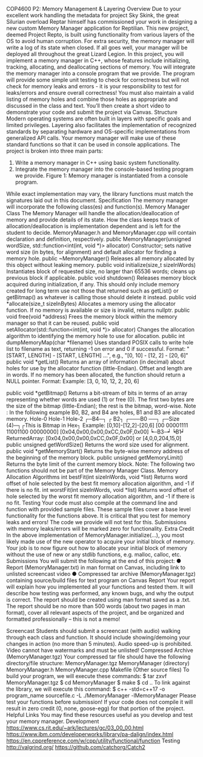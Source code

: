    COP4600
P2: Memory Management & Layering Overview
Due to your excellent work handling the metadata for project Sky Skink, the great Silurian overload Reptar himself has commissioned your work in designing a new custom Memory Manager application for Reptilian. This new project, deemed Project Repto, is built using functionality from various layers of the OS to avoid human corruption. For extra security, the memory manager will write a log of its state when closed. If all goes well, your manager will be deployed all throughout the great Lizard Legion.
In this project, you will implement a memory manager in C++, whose features include initializing, tracking, allocating, and deallocating sections of memory. You will integrate the memory manager into a console program that we provide. The program will provide some simple unit testing to check for correctness but will not check for memory leaks and errors - it is your responsibility to test for leaks/errors and ensure overall correctness! You must also maintain a valid listing of memory holes and combine those holes as appropriate and discussed in the class and text. You’ll then create a short video to demonstrate your code and submit the project via Canvas.
Structure
Modern operating systems are often built in layers with specific goals and limited privileges. Layering also facilitates the implementation of recognized standards by separating hardware and OS-specific implementations from generalized API calls. Your memory manager will make use of these standard functions so that it can be used in console applications.
The project is broken into three main parts:
1) Write a memory manager in C++ using basic system functionality.
2) Integrate the memory manager into the console-based testing program we provide.
       Figure 1: Memory manager is instantiated from a console program.

 While exact implementation may vary, the library functions must match the signatures laid out in this document.
Specification
The memory manager will incorporate the following class(es) and function(s).
Memory Manager Class
The Memory Manager will handle the allocation/deallocation of memory and provide details of its state. How the class keeps track of allocation/deallocation is implementation dependent and is left for the student to decide. MemoryManager.h and MemoryManager.cpp will contain declaration and definition, respectively.
public MemoryManager(unsigned wordSize, std::function<int(int, void *)> allocator) Constructor; sets native word size (in bytes, for alignment) and default allocator for finding a memory hole.
public ~MemoryManager()
Releases all memory allocated by this object without leaking memory.
public void initialize(size_t sizeInWords)
Instantiates block of requested size, no larger than 65536 words; cleans up previous block if applicable.
public void shutdown()
Releases memory block acquired during initialization, if any. This should only include memory created for long term use not those that returned such as getList() or getBitmap() as whatever is calling those should delete it instead.
public void *allocate(size_t sizeInBytes)
Allocates a memory using the allocator function. If no memory is available or size is invalid, returns nullptr.
public void free(void *address)
Frees the memory block within the memory manager so that it can be reused.
public void setAllocator(std::function<int(int, void *)> allocator) Changes the allocation algorithm to identifying the memory hole to use for allocation.
public int dumpMemoryMap(char *filename)
Uses standard POSIX calls to write hole list to filename as text, returning -1 on error and 0 if successful.
Format: "[START, LENGTH] - [START, LENGTH] ...", e.g., "[0, 10] - [12, 2] - [20, 6]"
public void *getList()
Returns an array of information (in decimal) about holes for use by the allocator function (little-Endian). Offset and length are in words. If no memory has been allocated, the function should return a NULL pointer.
Format: Example: [3, 0, 10, 12, 2, 20, 6]
       
 public void *getBitmap()
Returns a bit-stream of bits in terms of an array representing whether words are used (1) or free (0). The first two bytes are the size of the bitmap (little-Endian); the rest is the bitmap, word-wise.
Note : In the following example B0, B2, and B4 are holes, B1 and B3 are allocated memory.
Hole-0 Hole-1 Hole-2 ┌─B4─┐ ┌ B2┐ ┌───B0 ──┐ ┌─Size (4)─┐┌This is Bitmap in Hex┐ Example: [0,10]-[12,2]-[20,6] [00 00001111 11001100 00000000] [0x04,0x00,0x00,0xCC,0x0F,0x00]
┕─B3─┙ ┕B1┙
ReturnedArray: [0x04,0x00,0x00,0xCC,0x0F,0x00] or [4,0,0,204,15,0]
public unsigned getWordSize() Returns the word size used for alignment.
public void *getMemoryStart()
Returns the byte-wise memory address of the beginning of the memory block.
public unsigned getMemoryLimit() Returns the byte limit of the current memory block.
Note: The following two functions should not be part of the Memory Manager Class.
Memory Allocation Algorithms
int bestFit(int sizeInWords, void *list)
Returns word offset of hole selected by the best fit memory allocation algorithm, and -1 if there is no fit.
int worstFit(int sizeInWords, void *list)
Returns word offset of hole selected by the worst fit memory allocation algorithm, and -1 if there is no fit.
Testing
Your code must also compile at the command line and function with provided sample files. These sample files cover a base level functionality for the functions above. It is critical that you test for memory leaks and errors! The code we provide will not test for this. Submissions with memory leaks/errors will be marked zero for functionality.
Extra Credit
In the above implementation of MemoryManager.initialize(...), you most likely made use of the new operator to acquire your initial block of memory. Your job is to now figure out how to allocate your initial block of memory without the use of new or any stdlib functions, e.g. malloc, calloc, etc.
Submissions
You will submit the following at the end of this project:
● Report (MemoryManager.txt) in man format on Canvas, including link to unlisted screencast video
● Compressed tar archive (MemoryManager.tgz) containing source/build files for text program on Canvas
Report
Your report will explain how you implemented all your functions and tested them. It will describe how testing was performed, any known bugs, and why the output is correct. The report should be created using man format saved as a .txt. The report should be no more than 500 words (about two pages in man format), cover all relevant aspects of the project, and be organized and formatted professionally – this is not a memo!
  
 Screencast
Students should submit a screencast (with audio) walking through each class and function. It should include showing/demoing your changes in action (no more than 5 minutes). Audio speed-up is prohibited. Video cannot have watermarks and must be unlisted!
Compressed Archive (MemoryManager.tgz)
Your compressed tar file should have the following directory/file structure:
MemoryManager.tgz MemoryManager (directory)
                        MemoryManager.h
                        MemoryManager.cpp
                        Makefile
                        (Other source files)
To build your program, we will execute these commands:
   $ tar zxvf MemoryManager.tgz
   $ cd MemoryManager
   $ make
   $ cd ..
To link against the library, we will execute this command:
$ c++ -std=c++17 -o program_name sourcefile.c -L ./MemoryManager -lMemoryManager
Please test your functions before submission! If your code does not compile it will result in zero credit (0,
none, goose-egg) for that portion of the project.
Helpful Links
You may find these resources useful as you develop and test your memory manager.
Development
https://www.cs.rit.edu/~ark/lectures/gc/03_00_00.html https://www.ibm.com/developerworks/library/pa-dalign/index.html https://en.cppreference.com/w/cpp/utility/functional/function
Testing
http://valgrind.org/ https://github.com/catchorg/Catch2
             